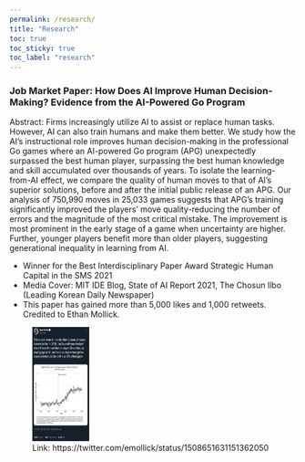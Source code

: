 ```yaml
---
permalink: /research/
title: "Research"
toc: true
toc_sticky: true
toc_label: "research"
---
```


### Job Market Paper: How Does AI Improve Human Decision-Making? Evidence from the AI-Powered Go Program

Abstract: Firms increasingly utilize AI to assist or replace human tasks. However, AI can also train humans and make them better. We study how the AI’s instructional role improves human decision-making in the professional Go games where an AI-powered Go program (APG) unexpectedly surpassed the best human player, surpassing the best human knowledge and skill accumulated over thousands of years. To isolate the learning-from-AI effect, we compare the quality of human moves to that of AI’s superior solutions, before and after the initial public release of an APG. Our analysis of 750,990 moves in 25,033 games suggests that APG’s training significantly improved the players’ move quality\-reducing the number of errors and the magnitude of the most critical mistake. The improvement is most prominent in the early stage of a game when uncertainty are higher. Further, younger players benefit more than older players, suggesting generational inequality in learning from AI.

- Winner for the Best Interdisciplinary Paper Award Strategic Human Capital in the SMS 2021
- Media Cover: MIT IDE Blog, State of AI Report 2021, The Chosun Ilbo (Leading Korean Daily Newspaper)
- This paper has gained more than 5,000 likes and 1,000 retweets. Credited to Ethan Mollick.

<figure class="align-center">
  <img src="/assets/images/JMP_Twitter_by_Ethan1.PNG" width="100" height="200">
  <figcaption> Link: https://twitter.com/emollick/status/1508651631151362050 </figcaption>
</figure>

